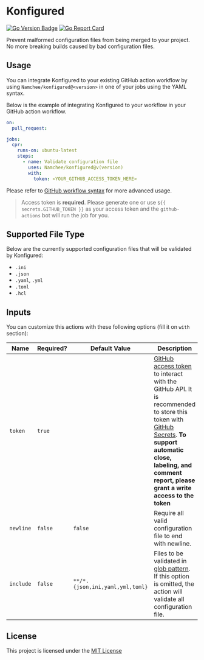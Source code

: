 # Konfigured

[![Go Version Badge](https://img.shields.io/github/go-mod/go-version/namchee/konfigured)](https://github.com/Namchee/konfigured) [![Go Report Card](https://goreportcard.com/badge/github.com/Namchee/konfigured)](https://goreportcard.com/report/github.com/Namchee/konfigured)

Prevent malformed configuration files from being merged to your project. No more breaking builds caused by bad configuration files.

## Usage 

You can integrate Konfigured to your existing GitHub action workflow by using `Namchee/konfigured@<version>` in one of your jobs using the YAML syntax.

Below is the example of integrating Konfigured to your workflow in your GitHub action workflow.

```yml
on:
  pull_request:

jobs:
  cpr:
    runs-on: ubuntu-latest
    steps:
      - name: Validate configuration file
        uses: Namchee/konfigured@v(version)
        with:
          token: <YOUR_GITHUB_ACCESS_TOKEN_HERE>
```

Please refer to [GitHub workflow syntax](https://docs.github.com/en/free-pro-team@latest/actions/reference/workflow-syntax-for-github-actions#about-yaml-syntax-for-workflows) for more advanced usage.

> Access token is **required**. Please generate one or use `${{ secrets.GITHUB_TOKEN }}` as your access token and the `github-actions` bot will run the job for you.

## Supported File Type

Below are the currently supported configuration files that will be validated by Konfigured:

- `.ini`
- `.json`
- `.yaml`, `.yml`
- `.toml`
- `.hcl`

## Inputs

You can customize this actions with these following options (fill it on `with` section):

| **Name**              | **Required?** | **Default Value**                       | **Description**                                                                                                                                                                                                                                                                                                            |
| --------------------- | ------------- | --------------------------------------- | -------------------------------------------------------------------------------------------------------------------------------------------------------------------------------------------------------------------------------------------------------------------------------------------------------------------------- |
| `token`        | `true`        |                                         | [GitHub access token](https://docs.github.com/en/free-pro-team@latest/github/authenticating-to-github/creating-a-personal-access-token) to interact with the GitHub API. It is recommended to store this token with [GitHub Secrets](https://docs.github.com/en/free-pro-team@latest/actions/reference/encrypted-secrets). **To support automatic close, labeling, and comment report, please grant a write access to the token** |
| `newline` | `false` | `false` | Require all valid configuration file to end with newline.
| `include` | `false` | `**/*.{json,ini,yaml,yml,toml}` | Files to be validated in [glob pattern](https://en.wikipedia.org/wiki/Glob_(programming)). If this option is omitted, the action will validate all configuration file.

## License

This project is licensed under the [MIT License](./LICENSE)
